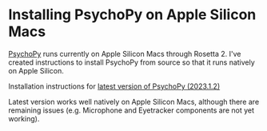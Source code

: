# Installing PsychoPy on Apple Silicon Macs

[PsychoPy](https://www.psychopy.org) runs currently on Apple Silicon Macs through Rosetta 2. I've created instructions to install PsychoPy from source so that it runs natively on Apple Silicon.

Installation instructions for [latest version of PsychoPy (2023.1.2)](v2023.1.2%20Qt6.md)

Latest version works well natively on Apple Silicon Macs, although there are remaining issues (e.g. Microphone and Eyetracker components are not yet working).
